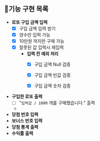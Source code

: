## 🎯기능 구현 목록

- **로또 구입 금액 입력**
    - [X] 구입 금액 입력 받기
    - [X] 양수만 입력 가능
    - [X] 10만원 까지만 구매 가능
    - [X] 잘못된 값 입력시 재입력
        - **입력 전 예외 처리** 
            - [X] 구입 금액 Null 검증
            - [X] 구입 금액 빈값 검증
            - [X] 구입 금액 숫자 검증
         

- **구입한 로또 출력**
    - [ ] "`입력값 / 1000` 개를 구매했습니다." 출력
    - 
- **당첨 번호 입력**
- **보너스 번호 입력**
- **당첨 통계 출력**
- **수익률 출력**
